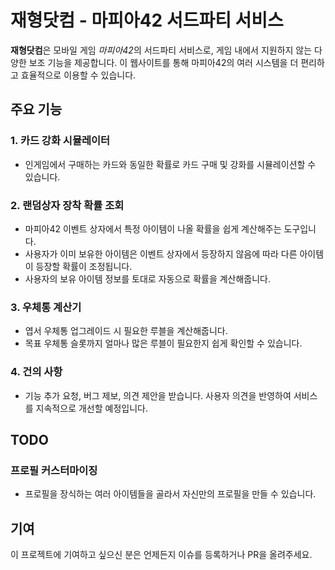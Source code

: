 # 재형닷컴 - 마피아42 서드파티 서비스

**재형닷컴**은 모바일 게임 *마피아42*의 서드파티 서비스로, 게임 내에서 지원하지 않는 다양한 보조 기능을 제공합니다. 이 웹사이트를 통해 마피아42의 여러 시스템을 더 편리하고 효율적으로 이용할 수 있습니다.

## 주요 기능

### 1. 카드 강화 시뮬레이터
- 인게임에서 구매하는 카드와 동일한 확률로 카드 구매 및 강화를 시뮬레이션할 수 있습니다.

### 2. 랜덤상자 장착 확률 조회
- 마피아42 이벤트 상자에서 특정 아이템이 나올 확률을 쉽게 계산해주는 도구입니다.
- 사용자가 이미 보유한 아이템은 이벤트 상자에서 등장하지 않음에 따라 다른 아이템이 등장할 확률이 조정됩니다.
- 사용자의 보유 아이템 정보를 토대로 자동으로 확률을 계산해줍니다.

### 3. 우체통 계산기
- 엽서 우체통 업그레이드 시 필요한 루블을 계산해줍니다.
- 목표 우체통 슬롯까지 얼마나 많은 루블이 필요한지 쉽게 확인할 수 있습니다.

### 4. 건의 사항
- 기능 추가 요청, 버그 제보, 의견 제안을 받습니다. 사용자 의견을 반영하여 서비스를 지속적으로 개선할 예정입니다.

## TODO

### 프로필 커스터마이징
- 프로필을 장식하는 여러 아이템들을 골라서 자신만의 프로필을 만들 수 있습니다.

## 기여
이 프로젝트에 기여하고 싶으신 분은 언제든지 이슈를 등록하거나 PR을 올려주세요.
